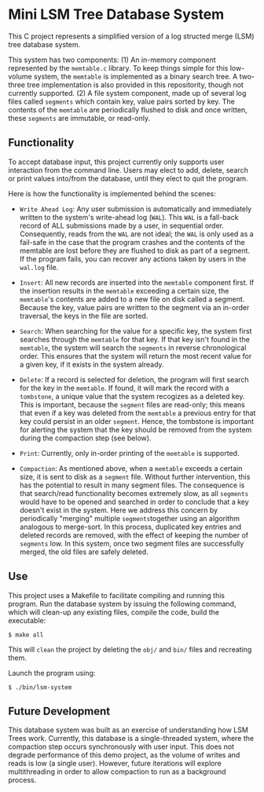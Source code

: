 # Mini LSM Tree Database System

This C project represents a simplified version of a log structed merge (LSM) tree database system. 

This system has two components: 
(1) An in-memory component represented by the `memtable.c` library. To keep things simple for this low-volume system, the `memtable` is implemented as a binary search tree. A two-three tree implementation is also provided in this repositority, though not currently supported. 
(2) A file system component, made up of several log files called `segments` which contain key, value pairs sorted by key. The contents of the `memtable` are periodically flushed to disk and once written, these `segments` are immutable, or read-only.

## Functionality 

To accept database input, this project currently only supports user interaction from the command line. Users may elect to add, delete, search or print values into/from the database, until they elect to quit the program.

Here is how the functionality is implemented behind the scenes: 

* `Write Ahead Log`: Any user submission is automatically and immediately written to the system's write-ahead log (`WAL`). This `WAL` is a fall-back record of ALL submissions made by a user, in sequential order. Consequently, reads from the `WAL` are not ideal; the `WAL` is only used as a fail-safe in the case that the program crashes and the contents of the memtable are lost before they are flushed to disk as part of a segment. If the program fails, you can recover any actions taken by users in the `wal.log` file. 

* `Insert`: All new records are inserted into the `memtable` component first. If the insertion results in the `memtable` exceeding a certain size, the `memtable`'s contents are added to a new file on disk called a segment. Because the key, value pairs are written to the segment via an in-order traversal, the keys in the file are sorted.

* `Search`: When searching for the value for a specific key, the system first searches through the `memtable` for that key. If that key isn't found in the `memtable`, the system will search the `segments` in reverse chronological order. This ensures that the system will return the most recent value for a given key, if it exists in the system already.

* `Delete`: If a record is selected for deletion, the program will first search for the key in the `memtable`. If found, it will mark the record with a `tombstone`, a unique value that the system recogizes as a deleted key. This is important, because the `segment` files are read-only; this means that even if a key was deleted from the `memtable` a previous entry for that key could persist in an older `segment`. Hence, the tombstone is important for alerting the system that the key should be removed from the system during the compaction step (see below). 

* `Print`: Currently, only in-order printing of the `memtable` is supported. 

* `Compaction`: As mentioned above, when a `memtable` exceeds a certain size, it is sent to disk as a `segment` file. Without further intervention, this has the potential to result in many segment files. The consequence is that search/read functionality becomes extremely slow, as all `segments` would have to be opened and searched in order to conclude that a key doesn't exist in the system. Here we address this concern by periodically "merging" multiple `segments`together using an algorithm analogous to merge-sort. In this process, duplicated key entries and deleted records are removed, with the effect of keeping the number of `segments` low. In this system, once two segment files are successfully merged, the old files are safely deleted.

## Use

This project uses a Makefile to facilitate compiling and running this program. Run the database system by issuing the following command, which will clean-up any existing files, compile the code, build the executable:

```
$ make all
```
This will `clean` the project by deleting the `obj/` and `bin/` files and recreating them.

Launch the program using:

```
$ ./bin/lsm-system
```

## Future Development

This database system was built as an exercise of understanding how LSM Trees work. Currently, this database is a single-threaded system, where the compaction step occurs synchronously with user input. This does not degrade performance of this demo project, as the volume of writes and reads is low (a single user). However, future iterations will explore multithreading in order to allow compaction to run as a background process.

